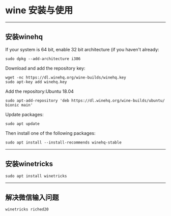 # wine 安装与使用

---

## 安装winehq

If your system is 64 bit, enable 32 bit architecture (if you haven't already:

```shell
sudo dpkg --add-architecture i386  
```

Download and add the repository key:  

```shell
wget -nc https://dl.winehq.org/wine-builds/winehq.key  
sudo apt-key add winehq.key
```

Add the repository:Ubuntu 18.04  

```shell
sudo apt-add-repository 'deb https://dl.winehq.org/wine-builds/ubuntu/ bionic main'
```

Update packages:  

```shell
sudo apt update
```

Then install one of the following packages:

```shell
sudo apt install --install-recommends winehq-stable
```

---

## 安装winetricks

```shell
sudo apt install winetricks
```

---

## 解决微信输入问题

```shell
winetricks riched20
```

